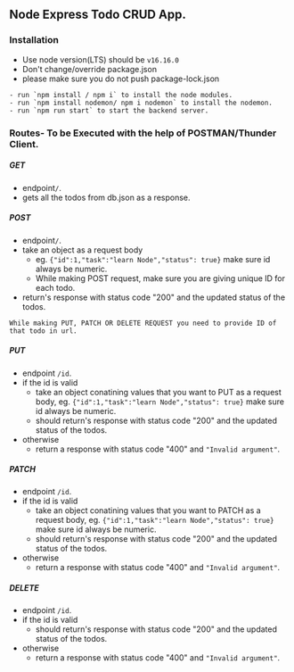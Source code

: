## Node Express Todo CRUD App.

### Installation
- Use node version(LTS) should be `v16.16.0`
- Don't change/override package.json
- please make sure you do not push package-lock.json

```
- run `npm install / npm i` to install the node modules.
- run `npm install nodemon/ npm i nodemon` to install the nodemon.
- run `npm run start` to start the backend server.
```
### Routes- To be Executed with the help of POSTMAN/Thunder Client.

##### GET
- endpoint`/`.
- gets all the todos from db.json as a response.

##### POST
- endpoint`/`.
- take an object as a request body 
    - eg. `{"id":1,"task":"learn Node","status": true}` make sure id always be numeric.
    - While making POST request, make sure you are giving unique ID for each todo.
- return's response with status code "200" and the updated status of the todos.

`While making PUT, PATCH OR DELETE REQUEST you need to provide ID of that todo in url.`

##### PUT
- endpoint `/id`.
- if the id is valid 
    - take an object conatining values that you want to PUT as a request body, 
        eg. `{"id":1,"task":"learn Node","status": true}` make sure id always be numeric.
    - should return's response with status code "200" and the updated status of the todos.
- otherwise 
    - return a response with status code "400" and `"Invalid argument"`.

##### PATCH
- endpoint `/id`.
- if the id is valid 
    - take an object conatining values that you want to PATCH as a request body, 
        eg. `{"id":1,"task":"learn Node","status": true}` make sure id always be numeric.
    - should return's response with status code "200" and the updated status of the todos.
- otherwise 
    - return a response with status code "400" and `"Invalid argument"`.

##### DELETE
- endpoint `/id`.
- if the id is valid 
    - should return's response with status code "200" and the updated status of the todos.
- otherwise 
    - return a response with status code "400" and `"Invalid argument"`.

